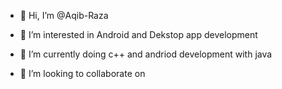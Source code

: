 - 👋 Hi, I’m @Aqib-Raza
- 👀 I’m interested in Android and Dekstop app development 

- 🌱 I’m currently doing c++ and andriod development with java 
- 💞️ I’m looking to collaborate on 


<!---
Aqib-Raza/Aqib-Raza is a ✨ special ✨ repository because its `README.md` (this file) appears on your GitHub profile.
You can click the Preview link to take a look at your changes.
--->
